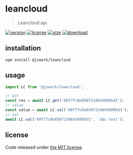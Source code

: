 # leancloud
> Leancloud api.

[![version][version-image]][version-url]
[![license][license-image]][license-url]
[![size][size-image]][size-url]
[![download][download-image]][download-url]

## installation
```shell
npm install @jswork/leancloud
```

## usage
```js
import LC from '@jswork/leancloud';

// get
const res = await LC.get('60f77c8e85071346450995d3');
// value
const value = await LC.val('60f77c8e85071346450995d3');
// set
await LC.val('60f77c8e85071346450995d3', 'abc-test');
```

## license
Code released under [the MIT license](https://github.com/afeiship/leancloud/blob/master/LICENSE.txt).

[version-image]: https://img.shields.io/npm/v/@jswork/leancloud
[version-url]: https://npmjs.org/package/@jswork/leancloud

[license-image]: https://img.shields.io/npm/l/@jswork/leancloud
[license-url]: https://github.com/afeiship/leancloud/blob/master/LICENSE.txt

[size-image]: https://img.shields.io/bundlephobia/minzip/@jswork/leancloud
[size-url]: https://github.com/afeiship/leancloud/blob/master/dist/leancloud.min.js

[download-image]: https://img.shields.io/npm/dm/@jswork/leancloud
[download-url]: https://www.npmjs.com/package/@jswork/leancloud
